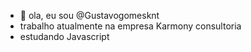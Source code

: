 - 👋 ola, eu sou @Gustavogomesknt
- trabalho atualmente na empresa Karmony consultoria
- estudando Javascript 


